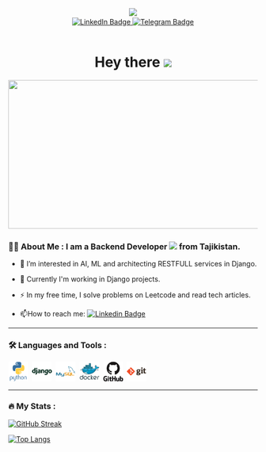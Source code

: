 <div id="header" align="center">
  <img src="https://media.giphy.com/media/xBTSwCTFkgfcdTjHMz/giphy.gif" width="100"/>

  <div id="badges">
    <a href="https://www.linkedin.com/in/khurshed-jamshedzoda-509a2a236">
      <img src="https://img.shields.io/badge/LinkedIn-blue?style=for-the-badge&logo=linkedin&logoColor=white" 
           alt="LinkedIn Badge"/>
    </a>
    <a href="https://t.me/Jkhurshed">
      <img src="https://img.shields.io/badge/Telegram-blue?logo=telegram&logoColor=white&style=for-the-badge" 
           alt="Telegram Badge"/>
    </a>
  </div>
  
  <img src="https://komarev.com/ghpvc/?username=jkhurshed&style=flat-square&color=blue" alt=""/>
  
  <h1>
    Hey there
    <img src="https://media.giphy.com/media/hvRJCLFzcasrR4ia7z/giphy.gif" width="30px"/>
  </h1>
  
</div>

<div align="center">
  <img src="https://media.giphy.com/media/dWesBcTLavkZuG35MI/giphy.gif" width="600" height="300"/>
</div>

### :man_technologist: About Me : I am a Backend Developer <img src="https://media.giphy.com/media/WUlplcMpOCEmTGBtBW/giphy.gif" width="30"> from Tajikistan.
- :telescope: I’m interested in AI, ML and architecting RESTFULL services in Django.

- :seedling: Currently I'm working in Django projects.

- :zap: In my free time, I solve problems on Leetcode and read tech articles.

- :mailbox:How to reach me: [![Linkedin Badge](https://img.shields.io/badge/-Linkedin-blue?style=flat&logo=Linkedin&logoColor=white)](https://www.linkedin.com/in/khurshed-jamshedzoda-509a2a236)

---

### :hammer_and_wrench: Languages and Tools :
<div>
  <img src="https://github.com/devicons/devicon/blob/master/icons/python/python-original-wordmark.svg" title="Python" 
       alt="Pyhton" width="40" height="40"/>&nbsp;
  <img src="https://github.com/devicons/devicon/blob/master/icons/django/django-plain-wordmark.svg" title="Django" 
       alt="Django" width="40" height="40"/>&nbsp;
  <img src="https://github.com/devicons/devicon/blob/master/icons/mysql/mysql-original-wordmark.svg" title="MySQL"  
       alt="MySQL" width="40" height="40"/>&nbsp;
  <img src="https://github.com/devicons/devicon/blob/master/icons/docker/docker-original-wordmark.svg" title="Docker" 
       alt="Docker" width="40" height="40"/>&nbsp;
  <img src="https://github.com/devicons/devicon/blob/master/icons/github/github-original-wordmark.svg" title="Github"  
       alt="Github" width="40" height="40"/>&nbsp;
  <img src="https://github.com/devicons/devicon/blob/master/icons/git/git-original-wordmark.svg" title="Git" 
       **alt="Git" width="40" height="40"/>
</div>

---

### :fire: My Stats :
[![GitHub Streak](http://github-readme-streak-stats.herokuapp.com?user=jkhurshed&theme=dark&hide_border=true)](https://git.io/streak-stats)

[![Top Langs](https://github-readme-stats.vercel.app/api/top-langs/?username=jkhurshed&layout=compact&theme=vision-friendly-dark)](https://github.com/anuraghazra/github-readme-stats)

